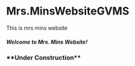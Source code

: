 # Mrs.MinsWebsiteGVMS
This is mrs mins website
<!DOCTYPE html>
<html> 
<title> Mrs. Mins Website!</title>
<head>
<h5> Welcome to Mrs. Mins Website! </h5>
</head>
<h3> **Under Construction** </h3>
<link href=https://gfycat.com/gifs/detail/JoyfulAfraidAltiplanochinchillamouse rel=Stylesheet>
</html>
